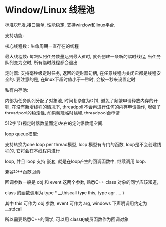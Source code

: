 # Window/Linux 线程池

标准C开发,接口简单, 性能稳定, 支持window和linux平台. 



支持功能: 

核心线程数 : 生命周期一直存在的线程

最大线程数:  每次队列任务数量达到最大值时, 就会创建一条新的临时线程, 当任务队列变为空时, 所有临时线程都会退出

定时器: 支持毫秒级定时任务,  返回的定时器句柄, 在任意线程内关闭它都是线程安全的. 要注意的是, 在linux下超时值小于一秒时, 会按一秒来设置定时

私有内存池:

内部为任务队列分配了对象池, 时间复杂度为O(1), 避免了频繁申请释放内存的开销, 在没有新增线程的情况下, threadpoll 不会再进行任何的内存申请操作, 增强了threadpool的稳定性, 如果新建临时线程, threadpool会申请

512字节(视定时器数量而定)左右的定时器数组空间. 



loop queue模型:

支持转换为one loop per thread模型,  loop 模型有专门的函数,  loop是不会创建线程的, 它将会在本线程内进行

loop, 并且 loop 支持 嵌套, 就是在loop产生的回调函数中, 继续调用 loop.



兼容C++函数回调:

回调参数一般是 obj 和 event 这两个参数, 熟悉C++ class 对象的同学应该知道, 

class 的函数调用为 type * __thiscall type  this, type agr .... )

其中 this 可作为 obj 参数, event 可作为 arg, windows 下声明调用约定为 __stdcall

所以需要熟悉C++的同学, 可以用 class的成员函数作为回调对象

